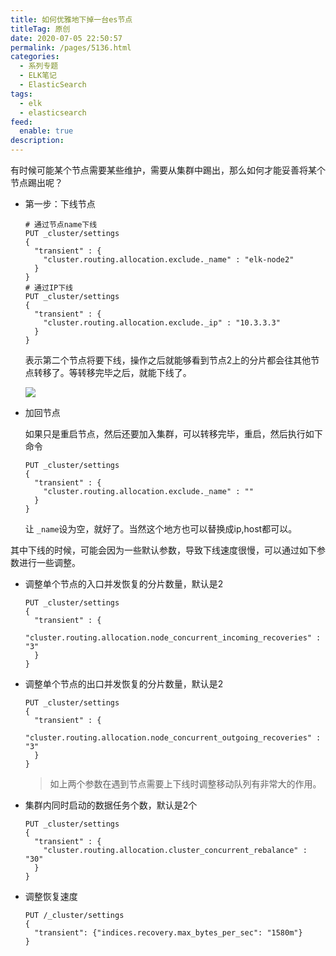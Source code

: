 ```yaml
---
title: 如何优雅地下掉一台es节点
titleTag: 原创
date: 2020-07-05 22:50:57
permalink: /pages/5136.html
categories: 
  - 系列专题
  - ELK笔记
  - ElasticSearch
tags: 
  - elk
  - elasticsearch
feed: 
  enable: true
description: 
---
```


有时候可能某个节点需要某些维护，需要从集群中踢出，那么如何才能妥善将某个节点踢出呢？

- 第一步：下线节点

  ```
  # 通过节点name下线
  PUT _cluster/settings
  {
    "transient" : {
      "cluster.routing.allocation.exclude._name" : "elk-node2"
    }
  }
  # 通过IP下线
  PUT _cluster/settings
  {
    "transient" : {
      "cluster.routing.allocation.exclude._ip" : "10.3.3.3"
    }
  }
  ```

  表示第二个节点将要下线，操作之后就能够看到节点2上的分片都会往其他节点转移了。等转移完毕之后，就能下线了。

  ![](http://t.eryajf.net/imgs/2021/09/d7d6941df389a26f.jpg)

- 加回节点

  如果只是重启节点，然后还要加入集群，可以转移完毕，重启，然后执行如下命令
  
  ```
  PUT _cluster/settings
  {
    "transient" : {
      "cluster.routing.allocation.exclude._name" : ""
    }
  }
  ```
  
  让 `_name`设为空，就好了。当然这个地方也可以替换成ip,host都可以。

其中下线的时候，可能会因为一些默认参数，导致下线速度很慢，可以通过如下参数进行一些调整。

- 调整单个节点的入口并发恢复的分片数量，默认是2

  ```
  PUT _cluster/settings
  {
    "transient" : {
      "cluster.routing.allocation.node_concurrent_incoming_recoveries" : "3"
    }
  }
  ```

- 调整单个节点的出口并发恢复的分片数量，默认是2

  ```
  PUT _cluster/settings
  {
    "transient" : {
      "cluster.routing.allocation.node_concurrent_outgoing_recoveries" : "3"
    }
  }
  ```

  > 如上两个参数在遇到节点需要上下线时调整移动队列有非常大的作用。

- 集群内同时启动的数据任务个数，默认是2个

  ```
  PUT _cluster/settings
  {
    "transient" : {
      "cluster.routing.allocation.cluster_concurrent_rebalance" : "30"
    }
  }
  ```

- 调整恢复速度

  ```
  PUT /_cluster/settings
  {
    "transient": {"indices.recovery.max_bytes_per_sec": "1580m"}
  }
  ```

  
